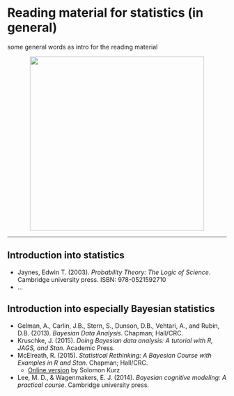 # Reading material for statistics (in general)

some general words as intro for the reading material

<p align = "center">
<img align="center" src="https://raw.githubusercontent.com/psych-methods/psych-methods.github.io/master/graphics/reading_material.png" width="400" />
</p>

---

## Introduction into statistics

  + Jaynes, Edwin T. (2003). *Probability Theory: The Logic of Science*. Cambridge university press. ISBN: 978-0521592710
  + ...
  
## Introduction into especially Bayesian statistics

  + Gelman, A., Carlin, J.B., Stern, S., Dunson, D.B., Vehtari, A., and Rubin, D.B. (2013). *Bayesian Data Analysis*. Chapman; Hall/CRC.
  + Kruschke, J. (2015). *Doing Bayesian data analysis: A tutorial with R, JAGS, and Stan*. Academic Press.
  + McElreath, R. (2015). *Statistical Rethinking: A Bayesian Course with Examples in R and Stan*. Chapman; Hall/CRC.
    + [Online version](https://bookdown.org/ajkurz/Statistical_Rethinking_recoded/) by Solomon Kurz 
  + Lee, M. D., & Wagenmakers, E. J. (2014). *Bayesian cognitive modeling: A practical course*. Cambridge university press.

